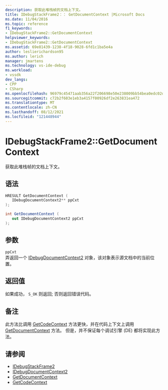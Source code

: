 ```yaml
---
description: 获取此堆栈帧的文档上下文。
title: IDebugStackFrame2：： GetDocumentContext |Microsoft Docs
ms.date: 11/04/2016
ms.topic: reference
f1_keywords:
- IDebugStackFrame2::GetDocumentContext
helpviewer_keywords:
- IDebugStackFrame2::GetDocumentContext
ms.assetid: 69e81439-1238-4f18-9028-6fd1c1ba5e4a
author: leslierichardson95
ms.author: lerich
manager: jmartens
ms.technology: vs-ide-debug
ms.workload:
- vssdk
dev_langs:
- CPP
- CSharp
ms.openlocfilehash: 96979c45471aab356a22f206698e50e238009bb54bea0edc02db5bacad1e6464
ms.sourcegitcommit: c72b2f603e1eb3a4157f00926df2e263831ea472
ms.translationtype: MT
ms.contentlocale: zh-CN
ms.lasthandoff: 08/12/2021
ms.locfileid: "121448944"
---
```

# <a name="idebugstackframe2getdocumentcontext"></a>IDebugStackFrame2::GetDocumentContext
获取此堆栈帧的文档上下文。

## <a name="syntax"></a>语法

```cpp
HRESULT GetDocumentContext ( 
   IDebugDocumentContext2** ppCxt
);
```

```csharp
int GetDocumentContext ( 
   out IDebugDocumentContext2 ppCxt
);
```

## <a name="parameters"></a>参数
`ppCxt`\
弄返回一个 [IDebugDocumentContext2](../../../extensibility/debugger/reference/idebugdocumentcontext2.md) 对象，该对象表示源文档中的当前位置。

## <a name="return-value"></a>返回值
 如果成功， `S_OK` 则返回; 否则返回错误代码。

## <a name="remarks"></a>备注
 此方法比调用 [GetCodeContext](../../../extensibility/debugger/reference/idebugstackframe2-getcodecontext.md) 方法更快，并在代码上下文上调用 [GetDocumentContext](../../../extensibility/debugger/reference/idebugcodecontext2-getdocumentcontext.md) 方法。 但是，并不保证每个调试引擎 (DE) 都将实现此方法。

## <a name="see-also"></a>请参阅
- [IDebugStackFrame2](../../../extensibility/debugger/reference/idebugstackframe2.md)
- [IDebugDocumentContext2](../../../extensibility/debugger/reference/idebugdocumentcontext2.md)
- [GetDocumentContext](../../../extensibility/debugger/reference/idebugcodecontext2-getdocumentcontext.md)
- [GetCodeContext](../../../extensibility/debugger/reference/idebugstackframe2-getcodecontext.md)
